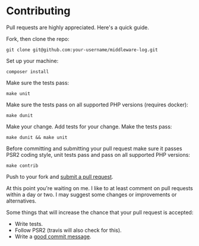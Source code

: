 # Contributing

Pull requests are highly appreciated. Here's a quick guide.

Fork, then clone the repo:

    git clone git@github.com:your-username/middleware-log.git

Set up your machine:

    composer install

Make sure the tests pass:

    make unit

Make sure the tests pass on all supported PHP versions (requires docker):

    make dunit

Make your change. Add tests for your change. Make the tests pass:

    make dunit && make unit
    
Before committing and submitting your pull request make sure it passes PSR2 coding style, unit tests pass and pass on all supported PHP versions:

    make contrib

Push to your fork and [submit a pull request][pr].

[pr]: https://help.github.com/articles/creating-a-pull-request/

At this point you're waiting on me. I like to at least comment on pull requests
within a day or two. I may suggest some changes or improvements or alternatives.

Some things that will increase the chance that your pull request is accepted:

* Write tests.
* Follow PSR2 (travis will also check for this).
* Write a [good commit message][commit].

[commit]: http://chris.beams.io/posts/git-commit/
